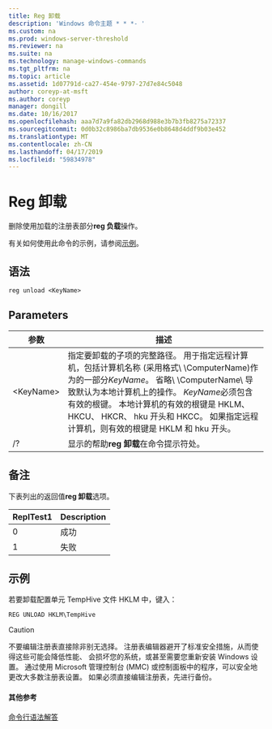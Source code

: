 ```yaml
---
title: Reg 卸载
description: 'Windows 命令主题 * * *- '
ms.custom: na
ms.prod: windows-server-threshold
ms.reviewer: na
ms.suite: na
ms.technology: manage-windows-commands
ms.tgt_pltfrm: na
ms.topic: article
ms.assetid: 1d07791d-ca27-454e-9797-27d7e84c5048
author: coreyp-at-msft
ms.author: coreyp
manager: dongill
ms.date: 10/16/2017
ms.openlocfilehash: aaa7d7a9fa82db2968d988e3b7b3fb8275a72337
ms.sourcegitcommit: 0d0b32c8986ba7db9536e0b8648d4ddf9b03e452
ms.translationtype: MT
ms.contentlocale: zh-CN
ms.lasthandoff: 04/17/2019
ms.locfileid: "59834978"
---
```

# <a name="reg-unload"></a>Reg 卸载



删除使用加载的注册表部分**reg 负载**操作。

有关如何使用此命令的示例，请参阅[示例](#BKMK_examples)。

## <a name="syntax"></a>语法

```
reg unload <KeyName>
```

## <a name="parameters"></a>Parameters

|参数|描述|
|---------|-----------|
|\<KeyName>|指定要卸载的子项的完整路径。 用于指定远程计算机，包括计算机名称 (采用格式\\ \\ComputerName\)作为的一部分*KeyName*。 省略\\ \\ComputerName\ 导致默认为本地计算机上的操作。 *KeyName*必须包含有效的根键。 本地计算机的有效的根键是 HKLM、 HKCU、 HKCR、 hku 开头和 HKCC。 如果指定远程计算机，则有效的根键是 HKLM 和 hku 开头。|
|/?|显示的帮助**reg 卸载**在命令提示符处。|

## <a name="remarks"></a>备注

下表列出的返回值**reg 卸载**选项。

|ReplTest1|Description|
|-----|-----------|
|0|成功|
|1|失败|

## <a name="BKMK_examples"></a>示例

若要卸载配置单元 TempHive 文件 HKLM 中，键入：
```
REG UNLOAD HKLM\TempHive
```

> [!CAUTION]
> 不要编辑注册表直接除非别无选择。 注册表编辑器避开了标准安全措施，从而使得这些可能会降低性能、 会损坏您的系统，或甚至需要您重新安装 Windows 设置。 通过使用 Microsoft 管理控制台 (MMC) 或控制面板中的程序，可以安全地更改大多数注册表设置。 如果必须直接编辑注册表，先进行备份。

#### <a name="additional-references"></a>其他参考

[命令行语法解答](command-line-syntax-key.md)